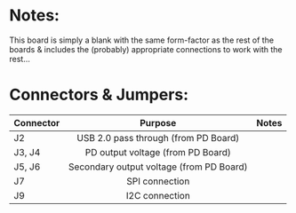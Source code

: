 # Notes:
This board is simply a blank with the same form-factor as the rest of the boards & includes the (probably) appropriate connections to work with the rest...

# Connectors & Jumpers:

| Connector | Purpose                                             | Notes                         |
| --------- |:---------------------------------------------------:| ------------------------------|
| J2        | USB 2.0 pass through (from PD Board)                |                               |
| J3, J4    | PD output voltage (from PD Board)                   |                               |
| J5, J6    | Secondary output voltage (from PD Board)            |                               |
| J7        | SPI connection                                      |                               |
| J9        | I2C connection                                      |                               |
